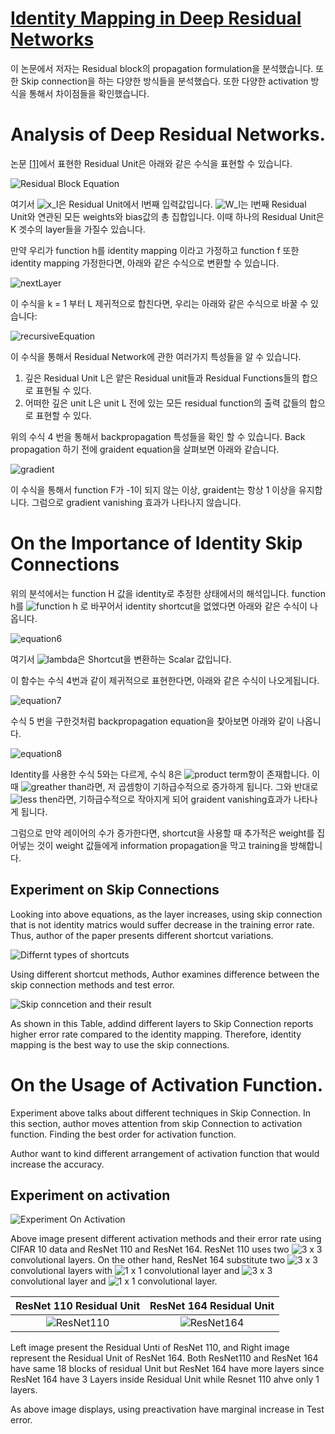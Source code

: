 # [Identity Mapping in Deep Residual Networks](https://arxiv.org/pdf/1603.05027.pdf)

이 논문에서 저자는 Residual block의 propagation formulation을 분석했습니다. 또한 Skip connection을 하는 다양한 방식들을 분석했습다. 또한 다양한 activation 방식을 통해서 차이점들을 확인했습니다.

# Analysis of Deep Residual Networks.

논문 [\[1\]](https://arxiv.org/pdf/1512.03385.pdf)에서 표현한 Residual Unit은 아래와 같은 수식을 표현할 수 있습니다.

![Residual Block Equation](../../V2/residualblockequation.PNG)

여기서 ![x_l](https://latex.codecogs.com/svg.image?x_l)은 Residual Unit에서 l번째 입력값입니다. ![W_l](https://latex.codecogs.com/svg.image?W_l)는  l번째 Residual Unit와 연관된 모든 weights와 bias값의 총 집합입니다. 이때 하나의 Residual Unit은 K 겟수의 layer들을 가질수 있습니다.

만약 우리가 function h를 identity mapping 이라고 가정하고 function f 또한 identity mapping 가정한다면, 아래와 같은 수식으로 변환할 수 있습니다.

![nextLayer](../../V2/nextLayer.png)

이 수식을 k = 1 부터 L 제귀적으로 합친다면, 우리는 아래와 같은 수식으로 바꿀 수 있습니다:

![recursiveEquation](../../V2/recursiveEquation.png)

이 수식을 통해서 Residual Network에 관한 여러가지 특성들을 알 수 있습니다.

1. 깊은 Residual Unit L은 얕은 Residual unit들과 Residual Functions들의 합으로 표현될 수 있다.
2. 어떠한 깊은 unit L은  unit L 전에 있는 모든 residual function의 출력 값들의 합으로 표현할 수 있다.

위의 수식 4 번을 통해서 backpropagation 특성들을 확인 할 수 있습니다. Back propagation 하기 전에 graident equation을 살펴보면 아래와 같습니다.

![gradient](../../V2/gradient.png)

이 수식을 통해서 function F가 -1이 되지 않는 이상, graident는 항상 1 이상을 유지합니다. 그럼으로 gradient vanishing 효과가 나타나지 않습니다.

# On the Importance of Identity Skip Connections

위의 분석에서는 function H 값을 identity로 추정한 상태에서의 해석입니다. function h를 ![function h](https://latex.codecogs.com/svg.image?h(x_{l&plus;1})=\lambda_lx_l)  로 바꾸어서 identity shortcut을 없엤다면 아래와 같은 수식이 나옵니다.

![equation6](../../V2/equation6.png)

여기서 ![lambda](https://latex.codecogs.com/svg.image?%5Clambda_l)은 Shortcut을 변환하는 Scalar 값입니다.

이 함수는 수식 4번과 같이 제귀적으로 표현한다면, 아래와 같은 수식이 나오게됩니다.

![equation7](../../V2/equation7.png)

수식 5 번을 구한것처럼 backpropagation equation을 찾아보면 아래와 같이 나옵니다.

![equation8](../../V2/equation8.png)

Identity를 사용한 수식 5와는 다르게, 수식 8은 ![product term](https://latex.codecogs.com/svg.image?\prod_{i=l}^{L-1}{\lambda_i})항이 존재합니다. 이때 ![greather than](https://latex.codecogs.com/svg.image?%5Clambda_i%3E1)라면, 저 곱셈항이 기하급수적으로 증가하게 됩니다. 그와 반대로 ![less then](https://latex.codecogs.com/svg.image?\lambda_i<1)라면, 기하급수적으로 작아지게 되어 graident vanishing효과가 나타나게 됩니다.

그럼으로 만약 레이어의 수가 증가한다면, shortcut을 사용할 때 추가적은 weight를 집어넣는 것이 weight 값들에게 information propagation을 막고 training을 방해합니다.

## Experiment on Skip Connections

Looking into above equations, as the layer increases, using skip connection that is not identity matrics would suffer decrease in the training error rate. Thus, author of the paper presents different shortcut variations.

![Differnt types of shortcuts](../../V2/DifferentTypeOfShortcut.png)

Using different shortcut methods, Author examines difference between the skip connection methods and test error.

![Skip conncetion and their result](../../V2/SkipConnectionAndResult.png)

As shown in this Table, addind different layers to Skip Connection reports higher error rate compared to the identity mapping. Therefore, identity mapping is the best way to use the skip connections.

# On the Usage of Activation Function.

Experiment above talks about different techniques in Skip Connection. In this section, author moves attention from skip Connection to activation function. Finding the best order for activation function.

Author want to kind different arrangement of activation function that would increase the accuracy.

## Experiment on activation

![Experiment On Activation](../../V2/ExperimentOnActivation.png)

Above image present different activation methods and their error rate using CIFAR 10 data and ResNet 110 and ResNet 164. ResNet 110 uses two ![3 x 3](https://latex.codecogs.com/svg.image?3\times3) convolutional layers. On the other hand, ResNet 164 substitute two ![3 x 3](https://latex.codecogs.com/svg.image?3\times3) convolutional layers with ![1 x 1](https://latex.codecogs.com/svg.image?1\times1) convolutional layer and ![3 x 3](https://latex.codecogs.com/svg.image?3\times3) convolutional layer and ![1 x 1](https://latex.codecogs.com/svg.image?1\times1) convolutional layer.

ResNet 110 Residual Unit | ResNet 164 Residual Unit
:-----------------------:|:---------------------------:
![ResNet110](../../V2/ResNet110.png) | ![ResNet164](../../V2/ResNet164.png)

Left image present the Residual Unti of ResNet 110, and Right image represent the Residual Unit of ResNet 164. Both ResNet110 and ResNet 164 have same 18 blocks of residual Unit but ResNet 164 have more layers since ResNet 164 have 3 Layers inside Residual Unit while Resnet 110 ahve only 1 layers.

As above image displays, using preactivation have marginal increase in Test error.
